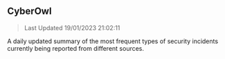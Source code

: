 ## CyberOwl 
> Last Updated 19/01/2023 21:02:11 


A daily updated summary of the most frequent types of security incidents currently being reported from different sources.

